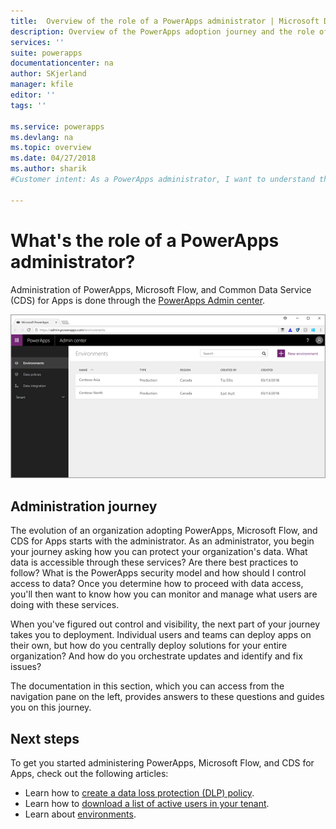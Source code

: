 ```yaml
---
title:  Overview of the role of a PowerApps administrator | Microsoft Docs
description: Overview of the PowerApps adoption journey and the role of a PowerApps administrator
services: ''
suite: powerapps
documentationcenter: na
author: SKjerland
manager: kfile
editor: ''
tags: ''

ms.service: powerapps
ms.devlang: na
ms.topic: overview
ms.date: 04/27/2018
ms.author: sharik
#Customer intent: As a PowerApps administrator, I want to understand the PowerApps adoption journey so I can plan how to effectively protect my organization's data, manage users and data, monitor usage, deploy solutions, orchestrate updates, and identify and fix issues.

---
```


# What's the role of a PowerApps administrator?
Administration of PowerApps, Microsoft Flow, and Common Data Service (CDS) for Apps is done through the [PowerApps Admin center](https://admin.powerapps.com).

![Screenshot of the PowerApps Admin center.](./media/index/admin-center.png)

## Administration journey
The evolution of an organization adopting PowerApps, Microsoft Flow, and CDS for Apps starts with the administrator. As an administrator, you begin your journey asking how you can protect your organization's data. What data is accessible through these services? Are there best practices to follow? What is the PowerApps security model and how should I control access to data? Once you determine how to proceed with data access, you'll then want to know how you can monitor and manage what users are doing with these services.

When you've figured out control and visibility, the next part of your journey takes you to deployment. Individual users and teams can deploy apps on their own, but how do you centrally deploy solutions for your entire organization? And how do you orchestrate updates and identify and fix issues?

The documentation in this section, which you can access from the navigation pane on the left, provides answers to these questions and guides you on this journey.

## Next steps
To get you started administering PowerApps, Microsoft Flow, and CDS for Apps, check out the following articles:
* Learn how to [create a data loss protection (DLP) policy](create-dlp-policy.md).
* Learn how to [download a list of active users in your tenant](admin-view-user-licenses.md).
* Learn about [environments](environments-overview.md).
